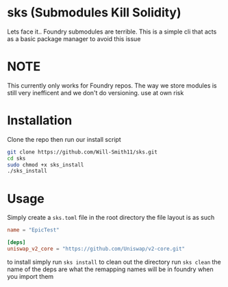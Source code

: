# sks (Submodules Kill Solidity)
Lets face it.. Foundry submodules are terrible.
This is a simple cli that acts as a basic package manager to avoid this
issue

# NOTE
This currently only works for Foundry repos. The way we store modules is still very inefficent
and we don't do versioning. use at own risk


# Installation
Clone the repo then run our install script
```bash
git clone https://github.com/Will-Smith11/sks.git
cd sks
sudo chmod +x sks_install
./sks_install
```

# Usage
Simply create a `sks.toml` file in the root directory
the file layout is as such
```toml
name = "EpicTest"

[deps]
uniswap_v2_core = "https://github.com/Uniswap/v2-core.git"
```
to install simply run `sks install`
to clean out the directory run `sks clean`
the name of the deps are what the remapping names will be in foundry when you import them




